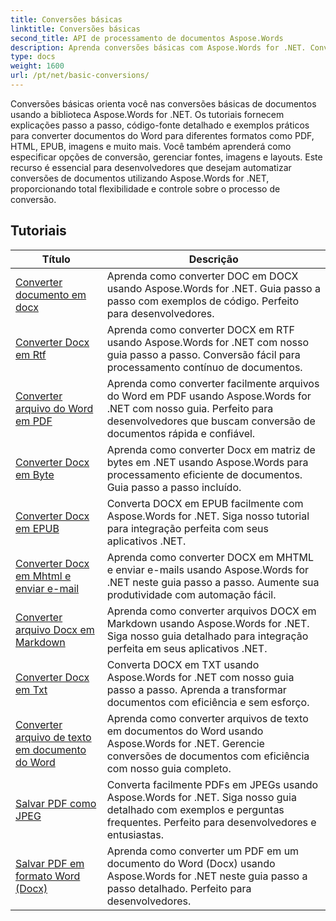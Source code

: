 ```yaml
---
title: Conversões básicas
linktitle: Conversões básicas
second_title: API de processamento de documentos Aspose.Words
description: Aprenda conversões básicas com Aspose.Words for .NET. Converta facilmente documentos do Word para outros formatos, como PDF, HTML, RTF e muito mais.
type: docs
weight: 1600
url: /pt/net/basic-conversions/
---
```


Conversões básicas orienta você nas conversões básicas de documentos usando a biblioteca Aspose.Words for .NET. Os tutoriais fornecem explicações passo a passo, código-fonte detalhado e exemplos práticos para converter documentos do Word para diferentes formatos como PDF, HTML, EPUB, imagens e muito mais. Você também aprenderá como especificar opções de conversão, gerenciar fontes, imagens e layouts. Este recurso é essencial para desenvolvedores que desejam automatizar conversões de documentos utilizando Aspose.Words for .NET, proporcionando total flexibilidade e controle sobre o processo de conversão.

 ## Tutoriais
| Título | Descrição |
| --- | --- |
| [Converter documento em docx](./doc-to-docx/) | Aprenda como converter DOC em DOCX usando Aspose.Words for .NET. Guia passo a passo com exemplos de código. Perfeito para desenvolvedores.  |
| [Converter Docx em Rtf](./docx-to-rtf/) | Aprenda como converter DOCX em RTF usando Aspose.Words for .NET com nosso guia passo a passo. Conversão fácil para processamento contínuo de documentos. |  
| [Converter arquivo do Word em PDF](./docx-to-pdf/) | Aprenda como converter facilmente arquivos do Word em PDF usando Aspose.Words for .NET com nosso guia. Perfeito para desenvolvedores que buscam conversão de documentos rápida e confiável. | 
| [Converter Docx em Byte](./docx-to-byte/) | Aprenda como converter Docx em matriz de bytes em .NET usando Aspose.Words para processamento eficiente de documentos. Guia passo a passo incluído. |  
| [Converter Docx em EPUB](./docx-to-epub/) | Converta DOCX em EPUB facilmente com Aspose.Words for .NET. Siga nosso tutorial para integração perfeita com seus aplicativos .NET. |
| [Converter Docx em Mhtml e enviar e-mail](./docx-to-mhtml-and-sending-email/) | Aprenda como converter DOCX em MHTML e enviar e-mails usando Aspose.Words for .NET neste guia passo a passo. Aumente sua produtividade com automação fácil. |
| [Converter arquivo Docx em Markdown](./docx-to-markdown/) | Aprenda como converter arquivos DOCX em Markdown usando Aspose.Words for .NET. Siga nosso guia detalhado para integração perfeita em seus aplicativos .NET. |
| [Converter Docx em Txt](./docx-to-txt/) | Converta DOCX em TXT usando Aspose.Words for .NET com nosso guia passo a passo. Aprenda a transformar documentos com eficiência e sem esforço. |
| [Converter arquivo de texto em documento do Word](./txt-to-docx/) | Aprenda como converter arquivos de texto em documentos do Word usando Aspose.Words for .NET. Gerencie conversões de documentos com eficiência com nosso guia completo. | 
| [Salvar PDF como JPEG](./pdf-to-jpeg/) | Converta facilmente PDFs em JPEGs usando Aspose.Words for .NET. Siga nosso guia detalhado com exemplos e perguntas frequentes. Perfeito para desenvolvedores e entusiastas. |
| [Salvar PDF em formato Word (Docx)](./pdf-to-docx/) | Aprenda como converter um PDF em um documento do Word (Docx) usando Aspose.Words for .NET neste guia passo a passo detalhado. Perfeito para desenvolvedores. |